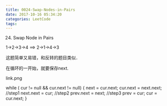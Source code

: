 ```yaml
---
title: 0024-Swap-Nodes-in-Pairs
date: 2017-10-16 05:34:20
categories: LeetCode
tags:
---
```


24. Swap Node in Pairs 

1->2->3->4 ==> 2->1->4->3



这题简单又易错，和反转的题目类似．



在循环的一开始，就要保存next.

link.png

while ( cur != null && cur.next != null) {
    next = cur.next;
    cur.next = next.next; //step1
    next.next = cur;      //step2
    prev.next = next;     //step3
    prev = cur;
    cur = cur.next;
}
